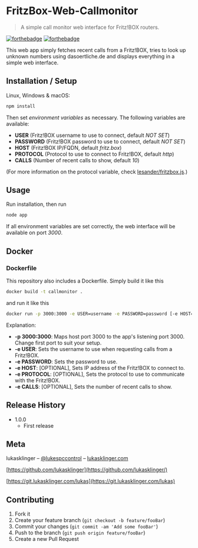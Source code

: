 # FritzBox-Web-Callmonitor
> A simple call monitor web interface for Fritz!BOX routers.

[![forthebadge](https://forthebadge.com/images/badges/uses-badges.svg)](https://forthebadge.com)
[![forthebadge](https://forthebadge.com/images/badges/no-ragrets.svg)](https://forthebadge.com)

This web app simply fetches recent calls from a Fritz!BOX, tries to look up unknown numbers using dasoertliche.de and displays everything in a simple web interface.

## Installation / Setup

Linux, Windows & macOS:

```sh
npm install
```

Then set *environment variables* as necessary. The following variables are available:
* **USER** (Fritz!BOX username to use to connect, default *NOT SET*)
* **PASSWORD** (Fritz!BOX password to use to connect, default *NOT SET*)
* **HOST** (Fritz!BOX IP/FQDN, default *fritz.box*)
* **PROTOCOL** (Protocol to use to connect to Fritz!BOX, default *http*)
* **CALLS** (Number of recent calls to show, default *10*)

(For more information on the protocol variable, check [lesander/fritzbox.js](https://github.com/lesander/fritzbox.js/).)

## Usage

Run installation, then run

```sh
node app
```

If all environment variables are set correctly, the web interface will be available on port *3000*.

## Docker
### Dockerfile
This repository also includes a Dockerfile. Simply build it like this

```sh
docker build -t callmonitor .
```

and run it like this

```sh
docker run -p 3000:3000 -e USER=username -e PASSWORD=password [-e HOST=192.168.178.5] [-e PROTOCOL=http] [-e CALLS=10] callmonitor
```
Explanation:
* **-p 3000:3000**: Maps host port 3000 to the app's listening port 3000. Change first port to suit your setup.
* **-e USER**: Sets the username to use when requesting calls from a Fritz!BOX.
* **-e PASSWORD**: Sets the password to use.
* **-e HOST**: [OPTIONAL], Sets IP address of the Fritz!BOX to connect to.
* **-e PROTOCOL**: [OPTIONAL], Sets the protocol to use to communicate with the Fritz!BOX.
* **-e CALLS**: [OPTIONAL], Sets the number of recent calls to show.

## Release History

* 1.0.0
    * First release

## Meta

lukasklinger – [@lukespccontrol](https://twitter.com/lukespccontrol) – [lukasklinger.com](https://lukasklinger.com)

[https://github.com/lukasklinger](https://github.com/lukasklinger/)

[https://git.lukasklinger.com/lukas](https://git.lukasklinger.com/lukas)

## Contributing

1. Fork it
2. Create your feature branch (`git checkout -b feature/fooBar`)
3. Commit your changes (`git commit -am 'Add some fooBar'`)
4. Push to the branch (`git push origin feature/fooBar`)
5. Create a new Pull Request
